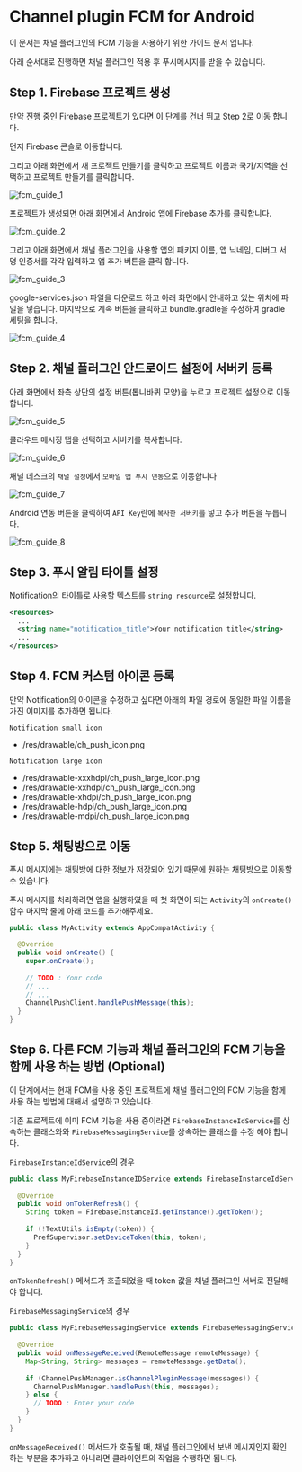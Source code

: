 # Channel plugin FCM for Android
이 문서는 채널 플러그인의 FCM 기능을 사용하기 위한 가이드 문서 입니다.

아래 순서대로 진행하면 채널 플러그인 적용 후 푸시메시지를 받을 수 있습니다.

## Step 1. Firebase 프로젝트 생성
만약 진행 중인 Firebase 프로젝트가 있다면 이 단계를 건너 뛰고 Step 2로 이동 합니다.

먼저 Firebase 콘솔로 이동합니다.

그리고 아래 화면에서 새 프로젝트 만들기를 클릭하고 프로젝트 이름과 국가/지역을 선택하고 프로젝트 만들기를 클릭합니다.

![fcm_guide_1](../../images/ko/fcm_guide_1.png)

프로젝트가 생성되면 아래 화면에서 Android 앱에 Firebase 추가를 클릭합니다.

![fcm_guide_2](../../images/ko/fcm_guide_2.png)

그리고 아래 화면에서 채널 플러그인을 사용할 앱의 패키지 이름, 앱 닉네임, 디버그 서명 인증서를 각각 입력하고 앱 추가 버튼을 클릭 합니다.

![fcm_guide_3](../../images/ko/fcm_guide_3.png)

google-services.json 파일을 다운로드 하고 아래 화면에서 안내하고 있는 위치에 파일을 넣습니다. 마지막으로 계속 버튼을 클릭하고 bundle.gradle을 수정하여 gradle 세팅을 합니다.

![fcm_guide_4](../../images/ko/fcm_guide_4.png)


## Step 2. 채널 플러그인 안드로이드 설정에 서버키 등록
아래 화면에서 좌측 상단의 설정 버튼(톱니바퀴 모양)을 누르고 프로젝트 설정으로 이동합니다.

![fcm_guide_5](../../images/ko/fcm_guide_5.png)

클라우드 메시징 탭을 선택하고 서버키를 복사합니다.

![fcm_guide_6](../../images/ko/fcm_guide_6.png)

채널 데스크의 `채널 설정`에서 `모바일 앱 푸시 연동`으로 이동합니다

![fcm_guide_7](../../images/ko/fcm_guide_7.png)

Android 연동 버튼을 클릭하여 `API Key`란에 `복사한 서버키`를 넣고 추가 버튼을 누릅니다.

![fcm_guide_8](../../images/ko/fcm_guide_8.png)


## Step 3. 푸시 알림 타이틀 설정
Notification의 타이틀로 사용할 텍스트를 `string resource`로 설정합니다.
```xml
<resources>
  ...
  <string name="notification_title">Your notification title</string>
  ...
</resources>
```


## Step 4. FCM 커스텀 아이콘 등록
만약 Notification의 아이콘을 수정하고 싶다면 아래의 파일 경로에 동일한 파일 이름을 가진 이미지를 추가하면 됩니다.

`Notification small icon`
- /res/drawable/ch_push_icon.png

`Notification large icon`
- /res/drawable-xxxhdpi/ch_push_large_icon.png
- /res/drawable-xxhdpi/ch_push_large_icon.png
- /res/drawable-xhdpi/ch_push_large_icon.png
- /res/drawable-hdpi/ch_push_large_icon.png
- /res/drawable-mdpi/ch_push_large_icon.png


## Step 5. 채팅방으로 이동
푸시 메시지에는 채팅방에 대한 정보가 저장되어 있기 때문에 원하는 채팅방으로 이동할 수 있습니다.

푸시 메시지를 처리하려면 앱을 실행하였을 때 첫 화면이 되는 `Activity`의 `onCreate()` 함수 마지막 줄에  아래 코드를 추가해주세요.
```java
public class MyActivity extends AppCompatActivity {

  @Override
  public void onCreate() {
    super.onCreate();
    
    // TODO : Your code
    // ...
    // ...
    ChannelPushClient.handlePushMessage(this);
  }
}
```


## Step 6. 다른 FCM 기능과 채널 플러그인의 FCM 기능을 함께 사용 하는 방법 (Optional)
이 단계에서는 현재 FCM을 사용 중인 프로젝트에 채널 플러그인의 FCM 기능을 함께 사용 하는 방법에 대해서 설명하고 있습니다.

기존 프로젝트에 이미 FCM 기능을 사용 중이라면 `FirebaseInstanceIdService`를 상속하는 클래스와와 `FirebaseMessagingService`를 상속하는 클래스를 수정 해야 합니다.

`FirebaseInstanceIdServic`e의 경우
```java
public class MyFirebaseInstanceIDService extends FirebaseInstanceIdService {
  
  @Override
  public void onTokenRefresh() {
    String token = FirebaseInstanceId.getInstance().getToken();
    
    if (!TextUtils.isEmpty(token)) {
      PrefSupervisor.setDeviceToken(this, token);
    }
  }
}
```
`onTokenRefresh()` 메서드가 호출되었을 때 token 값을 채널 플러그인 서버로 전달해야 합니다.

`FirebaseMessagingService`의 경우
```java
public class MyFirebaseMessagingService extends FirebaseMessagingService {
  
  @Override
  public void onMessageReceived(RemoteMessage remoteMessage) {
    Map<String, String> messages = remoteMessage.getData();
    
    if (ChannelPushManager.isChannelPluginMessage(messages)) {
      ChannelPushManager.handlePush(this, messages);
    } else {
      // TODO : Enter your code
    }
  }
}
```
`onMessageReceived()` 메서드가 호출될 때, 채널 플러그인에서 보낸 메시지인지 확인하는 부분을 추가하고 아니라면 클라이언트의 작업을 수행하면 됩니다.
